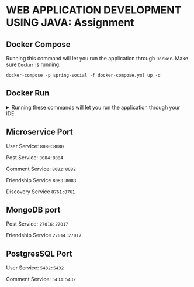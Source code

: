 # WEB APPLICATION DEVELOPMENT USING JAVA: Assignment

## Docker Compose

Running this command will let you run the application through `Docker`. Make sure `Docker` is running.

```shell
docker-compose -p spring-social -f docker-compose.yml up -d
```

## Docker Run

<details>
<summary>Running these commands will let you run the application through your IDE.</summary>

```shell
# network
docker network create spring-social
# database
docker run -d --name user-service --network=spring-social -p 5432:5432 -e POSTGRES_USER=rootadmin -e POSTGRES_PASSWORD=password -e POSTGRES_DB=user-service --restart unless-stopped postgres:latest
docker run -d --name post-service --network=spring-social -p 27016:27017 -e MONGO_INITDB_ROOT_USERNAME=rootadmin -e MONGO_INITDB_ROOT_PASSWORD=password --restart unless-stopped mongo:latest
docker run -d --name comment-service --network=spring-social -p 5433:5432 -e POSTGRES_USER=rootadmin -e POSTGRES_PASSWORD=password -e POSTGRES_DB=comment-service --restart unless-stopped postgres:latest
docker run -d --name friendship-service --network=spring-social -p 27014:27017 -e MONGO_INITDB_ROOT_USERNAME=rootadmin -e MONGO_INITDB_ROOT_PASSWORD=password --restart unless-stopped mongo:latest 
```

</details>

## Microservice Port

User Service: `8080:8080`

Post Service: `8084:8084`

Comment Service: `8082:8082`

Friendship Service `8083:8083`

Discovery Service `8761:8761`

## MongoDB port

Post Service: `27016:27017`

Friendship Service `27014:27017`

## PostgresSQL Port

User Service: `5432:5432`

Comment Service: `5433:5432`